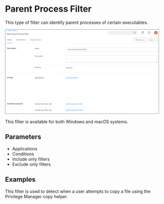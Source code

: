 [title]: # (Parent Process)
[tags]: # (filter types)
[priority]: # (2)
# Parent Process Filter

This type of filter can identify parent processes of certain executables.

![Parent Process filter](images/parent_process.png)

This filter is available for both Windows and macOS systems.

## Parameters

* Applications
* Conditions
* Include only filters
* Exclude only filters

## Examples

This filter is used to detect when a user attempts to copy a file using the Privilege Manager copy helper.
